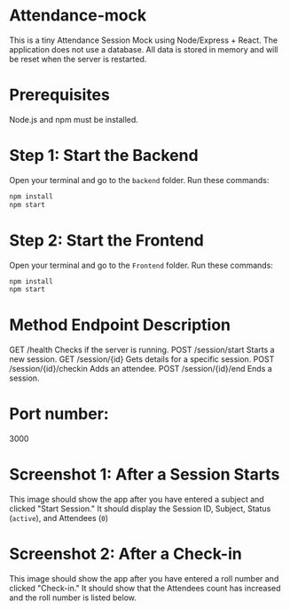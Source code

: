 # Attendance-mock
This is a tiny Attendance Session Mock using Node/Express + React.
The application does not use a database.
All data is stored in memory and will be reset when the server is restarted.
# Prerequisites
Node.js and npm must be installed.
# Step 1: Start the Backend
Open your terminal and go to the `backend` folder.
Run these commands:
```bash
npm install 
npm start
```
# Step 2: Start the Frontend
Open your terminal and go to the `Frontend` folder.
Run these commands:
```bash
npm install
npm start
```
# Method	Endpoint	Description
GET	  /health	Checks          if the server is running.
POST  /session/start	        Starts a new session.
GET	  /session/{id}	          Gets details for a specific session.
POST	/session/{id}/checkin	  Adds an attendee.
POST	/session/{id}/end	      Ends a session.
# Port number: 
3000
# Screenshot 1: After a Session Starts
This image should show the app after you have entered a subject and clicked "Start Session." It should display the Session ID, Subject, Status (`active`), and Attendees (`0`)
# Screenshot 2: After a Check-in
This image should show the app after you have entered a roll number and clicked "Check-in." It should show that the Attendees count has increased and the roll number is listed below.
